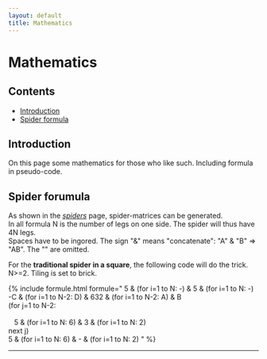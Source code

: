 ```yaml
---
layout: default
title: Mathematics
---
```


# Mathematics

## Contents
* [Introduction](#introduction)
* [Spider formula](#spider-formula)

## Introduction
On this page some mathematics for those who like such. Including formula in pseudo-code.

## Spider forumula
As shown in the [_spiders_][spiders-page] page, spider-matrices can be generated.      
In all formula N is the number of legs on one side. The spider will thus have 4N legs.   
Spaces have to be ingored. The sign "&" means "concatenate": "A" &amp; "B" => "AB". The "" are omitted.   
      
For the **traditional spider in a square**, the following code will do the trick.              
N>=2. Tiling is set to <span class="elem">brick</span>.      

{% include formule.html
formule="
5 &amp; (for i=1 to N: -) &amp; 5 &amp; (for i=1 to N: -)<br>
-C &amp; (for i=1 to N-2: D) &amp; 632 &amp; (for i=1 to N-2: A) &amp; B<br>
(for j=1 to N-2:<br>   
&nbsp; &nbsp;5 &amp; (for i=1 to N: 6) &amp; 3 &amp; (for i=1 to N: 2)<br>
next j)<br>
5 &amp; (for i=1 to N: 6) &amp; - &amp; (for i=1 to N: 2)
"
%}

***

[spiders-page]: ../docs/spiders#building-spiders


